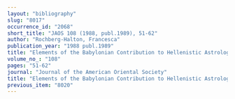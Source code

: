 ```yaml
---
layout: "bibliography"
slug: "8017"
occurrence_id: "2068"
short_title: "JAOS 108 (1988, publ.1989), 51-62"
author: "Rochberg-Halton, Francesca"
publication_year: "1988 publ.1989"
title: "Elements of the Babylonian Contribution to Hellenistic Astrology"
volume_no_: "108"
pages: "51-62"
journal: "Journal of the American Oriental Society"
title: "Elements of the Babylonian Contribution to Hellenistic Astrology"
previous_item: "8020"
---
```

